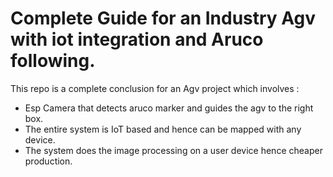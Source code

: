 # Complete Guide for an Industry Agv with iot integration and Aruco following.

This repo is a complete conclusion for an Agv project which involves :

* Esp Camera that detects aruco marker and guides the agv to the right box. 
* The entire system is IoT based and hence can be mapped with any device. 
* The system does the image processing on a user device hence cheaper production. 

